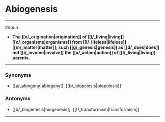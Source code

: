 # Abiogenesis
---
#noun
- **The [[o/_origination|origination]] of [[l/_living|living]] [[o/_organisms|organisms]] from [[l/_lifeless|lifeless]] [[m/_matter|matter]]; such [[g/_genesis|genesis]] as [[d/_does|does]] not [[i/_involve|involve]] the [[a/_action|action]] of [[l/_living|living]] parents.**
---
### Synonyms
- [[a/_abiogeny|abiogeny]], [[b/_biopoiesis|biopoiesis]]
### Antonyms
- [[b/_biogenesis|biogenesis]], [[t/_transformism|transformism]]
---

